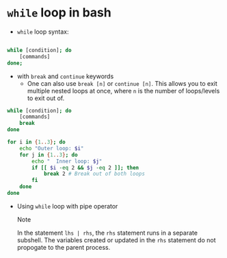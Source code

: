 # `while` loop in bash

- `while` loop syntax:

```bash

while [condition]; do
    [commands]
done;
```

- with `break` and `continue` keywords
  - One can also use `break [n]` or `continue [n]`. This allows you to exit multiple nested loops at once, where `n` is the number of loops/levels to exit out of.

```bash
while [condition]; do
    [commands]
    break
done
```

```bash
for i in {1..3}; do
	echo "Outer loop: $i"
	for j in {1..3}; do
		echo "  Inner loop: $j"
		if [[ $i -eq 2 && $j -eq 2 ]]; then
			break 2 # Break out of both loops
		fi
	done
done
```

- Using `while` loop with pipe operator
  > [!NOTE]
  > In the statement `lhs | rhs`, the `rhs` statement runs in a separate subshell. The variables created or updated in the `rhs` statement do not propogate to the parent process.
